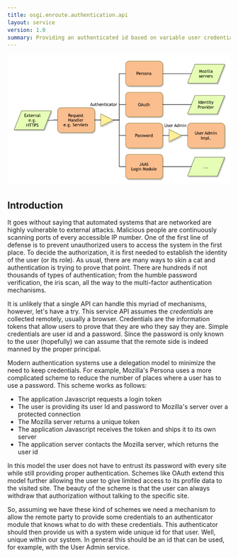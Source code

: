 ```yaml
---
title: osgi.enroute.authentication.api
layout: service
version: 1.0
summary: Providing an authenticated id based on variable user credentials.
---
```


![Authenticator Service](/img/services/authenticator-service.png)

## Introduction

It goes without saying that automated systems that are networked are highly vulnerable to external attacks. Malicious people are continuously scanning ports of every accessible IP number. One of the first line of defense is to prevent unauthorized users to access the system in the first place. To decide the authorization, it is first needed to establish the identity of the user (or its role). As usual, there are many ways to skin a cat and authentication is trying to prove that point. There are hundreds if not thousands of types of authentication; from the humble password verification, the iris scan, all the way to the multi-factor authentication mechanisms.

It is  unlikely that a single API can handle this myriad of mechanisms, however, let's have a try. This service API assumes the _credentials_ are collected remotely, usually a browser. Credentials are the information tokens that allow users to prove that they are who they say they are. Simple credentials are user id and a password. Since the password is only known to the user (hopefully) we can assume that the remote side is indeed manned by the proper principal. 

Modern authentication systems use a delegation model to minimize the need to keep credentials. For example, Mozilla's Persona uses a more complicated scheme to reduce the number of places where a user has to use a password. This scheme works as follows:

* The application Javascript requests a login token
* The user is providing its user Id and password to Mozilla's server over a protected connection
* The Mozilla server returns a unique token
* The application Javascript receives the token and ships it to its own server
* The application server contacts the Mozilla server, which returns the user id

In this model the user does not have to entrust its password with every site while still providing proper authentication. Schemes like OAuth extend this model further allowing the user to give limited access to its profile data to the visited site. The beauty of the scheme is that the user can always withdraw that authorization without talking to the specific site.

So, assuming we have these kind of schemes we need a mechanism to allow the remote party to provide some credentials to an authenticator module that knows what to do with these credentials. This authenticator should then provide us with a system wide unique id for that user. Well, unique within our system. In general this should be an id that can be used, for example, with the User Admin service.



